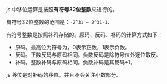js 中移位运算是按照**有符号32位整数**来进行的。

有符号32位整数的范围是：````-2^31 ~ 2^31-1````.

有符号整数是按照补码存储的。原码、反码、补码的计算方式如下：
* 原码。最高位为符号为，0表示正数，1表示负数。
* 反码。正数反码与原码相同。负数反码是除符号位外逐位取反。
* 补码。整数补码与原码相同。负数补码是其反码+1。

js 移位是对补码的移位。并且不会关注小数部分。




